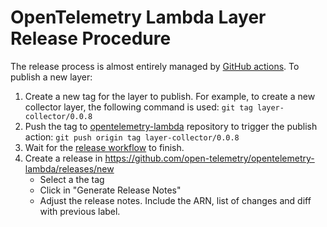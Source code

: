 # OpenTelemetry Lambda Layer Release Procedure

The release process is almost entirely managed by [GitHub actions](https://github.com/open-telemetry/opentelemetry-lambda/tree/main/.github/workflows). To publish a new layer:

1. Create a new tag for the layer to publish. For example, to create a new collector layer, the following command is used:
        `git tag layer-collector/0.0.8`
2. Push the tag to [opentelemetry-lambda](https://github.com/open-telemetry/opentelemetry-lambda) repository to trigger the publish action:
        `git push origin tag layer-collector/0.0.8`
3. Wait for the [release workflow](https://github.com/open-telemetry/opentelemetry-lambda/actions/workflows/release-layer-collector.yml) to finish.
4. Create a release in https://github.com/open-telemetry/opentelemetry-lambda/releases/new
    * Select a the tag
    * Click in "Generate Release Notes"
    * Adjust the release notes. Include the ARN, list of changes and diff with previous label.
